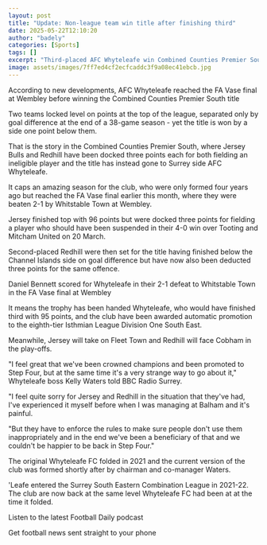 ```yaml
---
layout: post
title: "Update: Non-league team win title after finishing third"
date: 2025-05-22T12:10:20
author: "badely"
categories: [Sports]
tags: []
excerpt: "Third-placed AFC Whyteleafe win Combined Counties Premier South and earn automatic promotion after the top two teams are both docked points."
image: assets/images/7ff7ed4cf2ecfcaddc3f9a08ec41ebcb.jpg
---
```


According to new developments, AFC Whyteleafe reached the FA Vase final at Wembley before winning the Combined Counties Premier South title 

Two teams locked level on points at the top of the league, separated only by goal difference at the end of a 38-game season - yet the title is won by a side one point below them.

That is the story in the Combined Counties Premier South, where Jersey Bulls and Redhill have been docked three points each for both fielding an ineligible player and the title has instead gone to Surrey side AFC Whyteleafe.

It caps an amazing season for the club, who were only formed four years ago but reached the FA Vase final earlier this month, where they were beaten 2-1 by Whitstable Town at Wembley.

Jersey finished top with 96 points but were docked three points for fielding a player who should have been suspended in their 4-0 win over Tooting and Mitcham United on 20 March.

Second-placed Redhill were then set for the title having finished below the Channel Islands side on goal difference but have now also been deducted three points for the same offence.

Daniel Bennett scored for Whyteleafe in their 2-1 defeat to Whitstable Town in the FA Vase final at Wembley

It means the trophy has been handed Whyteleafe, who would have finished third with 95 points, and the club have been awarded automatic promotion to the eighth-tier Isthmian League Division One South East.

Meanwhile, Jersey will take on Fleet Town and Redhill will face Cobham in the play-offs. 

"I feel great that we've been crowned champions and been promoted to Step Four, but at the same time it's a very strange way to go about it," Whyteleafe boss Kelly Waters told BBC Radio Surrey.

"I feel quite sorry for Jersey and Redhill in the situation that they've had, I've experienced it myself before when I was managing at Balham and it's painful.

"But they have to enforce the rules to make sure people don't use them inappropriately and in the end we've been a beneficiary of that and we couldn't be happier to be back in Step Four."

The original Whyteleafe FC folded in 2021 and the current version of the club was formed shortly after by chairman and co-manager Waters.

'Leafe entered the Surrey South Eastern Combination League in 2021-22. The club are now back at the same level Whyteleafe FC had been at at the time it folded.

Listen to the latest Football Daily podcast

Get football news sent straight to your phone

